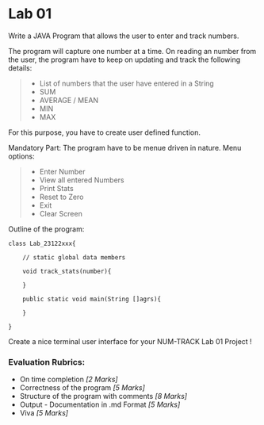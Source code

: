 # Lab 01

Write a JAVA Program that allows the user to enter and track numbers.

The program will capture one number at a time. On reading an number from the user, the program have to keep on updating and track the following details:
> - List of numbers that the user have entered in a String
> - SUM
> - AVERAGE / MEAN
> - MIN
> - MAX

For this purpose, you have to create user defined function.

Mandatory Part: The program have to be menue driven in nature.
Menu options:
> - Enter Number
> - View all entered Numbers
> - Print Stats
> - Reset to Zero
> - Exit
> - Clear Screen

Outline of the program:

```
class Lab_23122xxx{

    // static global data members

    void track_stats(number){
        
    }

    public static void main(String []agrs){

    }

}
```

Create a nice terminal user interface for your NUM-TRACK Lab 01 Project !

### Evaluation Rubrics:
- On time completion _[2 Marks]_
- Correctness of the program _[5 Marks]_
- Structure of the program with comments _[8 Marks]_
- Output - Documentation in .md Format _[5 Marks]_
- Viva _[5 Marks]_